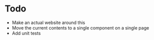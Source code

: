 # Todo

* Make an actual website around this
* Move the current contents to a single component on a single page
* Add unit tests